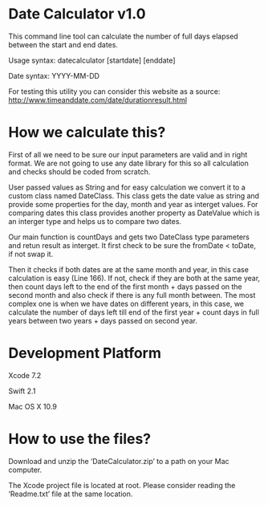 Date Calculator v1.0 
====================

This command line tool can calculate the number of full days elapsed between the start and end dates.

Usage syntax:	datecalculator [startdate] [enddate]

Date syntax:	YYYY-MM-DD


For testing this utility you can consider this website as a source:
http://www.timeanddate.com/date/durationresult.html



How we calculate this?
======================
First of all we need to be sure our input parameters are valid and in right format.
We are not going to use any date library for this so all calculation and checks should be coded from scratch.

User passed values as String and for easy calculation we convert it to a custom class named DateClass.
This class gets the date value as string and provide some properties for the day, month and year as interget values.
For comparing dates this class provides another property as DateValue which is an interger type and helps us to compare two dates.

Our main function is countDays and gets two DateClass type parameters and retun result as interget.
It first check to be sure the fromDate < toDate, if not swap it.

Then it checks if both dates are at the same month and year, in this case calculation is easy (Line 166).
If not, check if they are both at the same year, then count days left to the end of the first month + days passed on the second month and also check if there is any full month between.
The most complex one is when we have dates on different years, in this case, we calculate the number of days left till end of the first year + count days in full years between two years + days passed on second year.



Development Platform
====================
Xcode 7.2

Swift 2.1

Mac OS X 10.9




How to use the files?
=====================
Download and unzip the ‘DateCalculator.zip’ to a path on your Mac computer.

The Xcode project file is located at root.
Please consider reading the ‘Readme.txt’ file at the same location.

